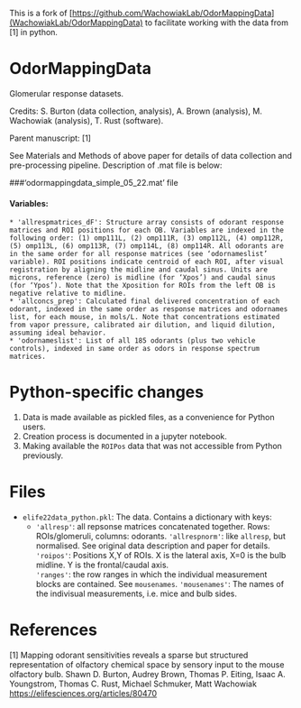 This is a fork of [https://github.com/WachowiakLab/OdorMappingData](WachowiakLab/OdorMappingData) to facilitate working with the data from [1] in python. 

# OdorMappingData
Glomerular response datasets. 

Credits: S. Burton (data collection, analysis), A. Brown (analysis), M. Wachowiak (analysis), T. Rust (software).

Parent manuscript: [1]

See Materials and Methods of above paper for details of data collection and pre-processing pipeline. Description of .mat file is below:

###‘odormappingdata_simple_05_22.mat’ file
#### Variables:
	* 'allrespmatrices_dF': Structure array consists of odorant response matrices and ROI positions for each OB. Variables are indexed in the following order: (1) omp111L, (2) omp111R, (3) omp112L, (4) omp112R, (5) omp113L, (6) omp113R, (7) omp114L, (8) omp114R. All odorants are in the same order for all response matrices (see ‘odornameslist’ variable). ROI positions indicate centroid of each ROI, after visual registration by aligning the midline and caudal sinus. Units are microns, reference (zero) is midline (for ‘Xpos’) and caudal sinus (for ‘Ypos’). Note that the Xposition for ROIs from the left OB is negative relative to midline.
	* 'allconcs_prep': Calculated final delivered concentration of each odorant, indexed in the same order as response matrices and odornames list, for each mouse, in mols/L. Note that concentrations estimated from vapor pressure, calibrated air dilution, and liquid dilution, assuming ideal behavior.
	* 'odornameslist': List of all 185 odorants (plus two vehicle controls), indexed in same order as odors in response spectrum matrices.

# Python-specific changes
1. Data is made available as pickled files, as a convenience for Python users.
2. Creation process is documented in a jupyter notebook.
3. Making available the `ROIPos` data that was not accessible from Python previously.

# Files
* `elife22data_python.pkl`: The data. Contains a dictionary with keys:
  * `'allresp'`: all repsonse matrices concatenated together. Rows: ROIs/glomeruli, columns: odorants. 
    `'allrespnorm'`: like `allresp`, but normalised. See original data description and paper for details. 
    `'roipos'`: Positions X,Y of ROIs. X is the lateral axis, X=0 is the bulb midline. Y is the frontal/caudal axis.  
    `'ranges'`: the row ranges in which the individual measurement blocks are contained. See `mousenames`.
    `'mousenames'`: The names of the indivisual measurements, i.e. mice and bulb sides. 


# References
[1] Mapping odorant sensitivities reveals a sparse but structured representation of olfactory chemical space by sensory input to the mouse olfactory bulb.
Shawn D. Burton, Audrey Brown, Thomas P. Eiting, Isaac A. Youngstrom, Thomas C. Rust, Michael Schmuker, Matt Wachowiak<br/> 
https://elifesciences.org/articles/80470
